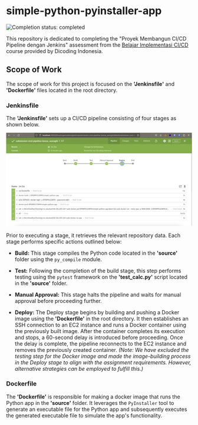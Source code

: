 # simple-python-pyinstaller-app

![Completion status: completed](https://img.shields.io/badge/COMPLETION%20STATUS-COMPLETED-success?style=for-the-badge)

This repository is dedicated to completing the "Proyek Membangun CI/CD Pipeline dengan Jenkins" assessment from the [Belajar Implementasi CI/CD](https://www.dicoding.com/academies/428) course provided by Dicoding Indonesia.

## Scope of Work

The scope of work for this project is focused on the **'Jenkinsfile'** and **'Dockerfile'** files located in the root directory.

### Jenkinsfile

The **'Jenkinsfile'** sets up a CI/CD pipeline consisting of four stages as shown below. 

![Alt Text](./jenkins.png)

Prior to executing a stage, it retrieves the relevant repository data. Each stage performs specific actions outlined below:

- **Build:**
This stage compiles the Python code located in the **'source'** folder using the `py_compile` module.

- **Test:**
Following the completion of the build stage, this step performs testing using the `pytest` framework on the **'test_calc.py'** script located in the **'source'** folder.

- **Manual Approval:**
This stage halts the pipeline and waits for manual approval before proceeding further.

- **Deploy:**
The Deploy stage begins by building and pushing a Docker image using the **'Dockerfile'** in the root directory. It then establishes an SSH connection to an EC2 instance and runs a Docker container using the previously built image. After the container completes its execution and stops, a 60-second delay is introduced before proceeding. Once the delay is complete, the pipeline reconnects to the EC2 instance and removes the previously created container. *(Note: We have excluded the testing step for the Docker image and made the image-building process in the Deploy stage to align with the assignment requirements. However, alternative strategies can be employed to fulfill this.)*
### Dockerfile

The **'Dockerfile'** is responsible for making a docker image that runs the Python app in the **'source'** folder. It leverages the `PyInstaller` tool to generate an executable file for the Python app and subsequently executes the generated executable file to simulate the app's functionality.